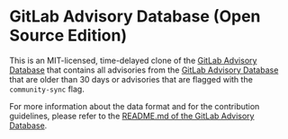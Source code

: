# GitLab Advisory Database (Open Source Edition)

This is an MIT-licensed, time-delayed clone of the [GitLab Advisory Database](https://gitlab.com/gitlab-org/security-products/gemnasium-db) that contains all advisories from the [GitLab Advisory Database](https://gitlab.com/gitlab-org/security-products/gemnasium-db) that are older than 30 days or advisories that are flagged with the `community-sync` flag.

For more information about the data format and for the contribution guidelines,
please refer to the [README.md of the GitLab Advisory Database](https://gitlab.com/gitlab-org/security-products/gemnasium-db/-/blob/master/README.md).

